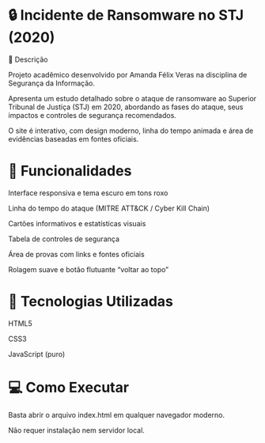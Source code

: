 # 🔒 Incidente de Ransomware no STJ (2020)
 📘 Descrição

Projeto acadêmico desenvolvido por Amanda Félix Veras na disciplina de Segurança da Informação.

Apresenta um estudo detalhado sobre o ataque de ransomware ao Superior Tribunal de Justiça (STJ) em 2020, abordando as fases do ataque, seus impactos e controles de segurança recomendados.

O site é interativo, com design moderno, linha do tempo animada e área de evidências baseadas em fontes oficiais.

# 🚀 Funcionalidades

Interface responsiva e tema escuro em tons roxo

Linha do tempo do ataque (MITRE ATT&CK / Cyber Kill Chain)

Cartões informativos e estatísticas visuais

Tabela de controles de segurança

Área de provas com links e fontes oficiais

Rolagem suave e botão flutuante “voltar ao topo”

# 🧩 Tecnologias Utilizadas

HTML5

CSS3

JavaScript (puro)

# 💻 Como Executar

Basta abrir o arquivo index.html em qualquer navegador moderno.

Não requer instalação nem servidor local.

